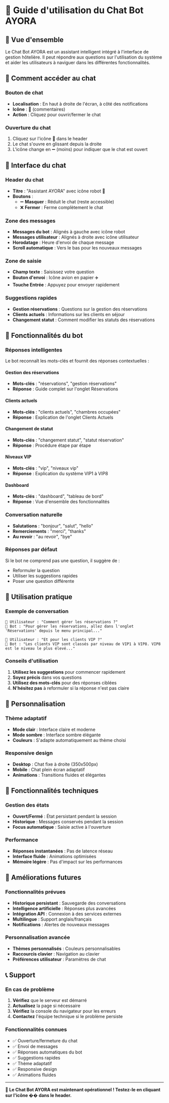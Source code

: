 # 🤖 Guide d'utilisation du Chat Bot AYORA

## 🎯 Vue d'ensemble

Le Chat Bot AYORA est un assistant intelligent intégré à l'interface de gestion hôtelière. Il peut répondre aux questions sur l'utilisation du système et aider les utilisateurs à naviguer dans les différentes fonctionnalités.

## 🚀 Comment accéder au chat

### **Bouton de chat**
- **Localisation** : En haut à droite de l'écran, à côté des notifications
- **Icône** : 💬 (commentaires)
- **Action** : Cliquez pour ouvrir/fermer le chat

### **Ouverture du chat**
1. Cliquez sur l'icône 💬 dans le header
2. Le chat s'ouvre en glissant depuis la droite
3. L'icône change en ➖ (moins) pour indiquer que le chat est ouvert

## 💬 Interface du chat

### **Header du chat**
- **Titre** : "Assistant AYORA" avec icône robot 🤖
- **Boutons** :
  - ➖ **Masquer** : Réduit le chat (reste accessible)
  - ❌ **Fermer** : Ferme complètement le chat

### **Zone des messages**
- **Messages du bot** : Alignés à gauche avec icône robot
- **Messages utilisateur** : Alignés à droite avec icône utilisateur
- **Horodatage** : Heure d'envoi de chaque message
- **Scroll automatique** : Vers le bas pour les nouveaux messages

### **Zone de saisie**
- **Champ texte** : Saisissez votre question
- **Bouton d'envoi** : Icône avion en papier ✈️
- **Touche Entrée** : Appuyez pour envoyer rapidement

### **Suggestions rapides**
- **Gestion réservations** : Questions sur la gestion des réservations
- **Clients actuels** : Informations sur les clients en séjour
- **Changement statut** : Comment modifier les statuts des réservations

## 🧠 Fonctionnalités du bot

### **Réponses intelligentes**
Le bot reconnaît les mots-clés et fournit des réponses contextuelles :

#### **Gestion des réservations**
- **Mots-clés** : "réservations", "gestion réservations"
- **Réponse** : Guide complet sur l'onglet Réservations

#### **Clients actuels**
- **Mots-clés** : "clients actuels", "chambres occupées"
- **Réponse** : Explication de l'onglet Clients Actuels

#### **Changement de statut**
- **Mots-clés** : "changement statut", "statut réservation"
- **Réponse** : Procédure étape par étape

#### **Niveaux VIP**
- **Mots-clés** : "vip", "niveaux vip"
- **Réponse** : Explication du système VIP1 à VIP8

#### **Dashboard**
- **Mots-clés** : "dashboard", "tableau de bord"
- **Réponse** : Vue d'ensemble des fonctionnalités

### **Conversation naturelle**
- **Salutations** : "bonjour", "salut", "hello"
- **Remerciements** : "merci", "thanks"
- **Au revoir** : "au revoir", "bye"

### **Réponses par défaut**
Si le bot ne comprend pas une question, il suggère de :
- Reformuler la question
- Utiliser les suggestions rapides
- Poser une question différente

## 📱 Utilisation pratique

### **Exemple de conversation**
```
👤 Utilisateur : "Comment gérer les réservations ?"
🤖 Bot : "Pour gérer les réservations, allez dans l'onglet 'Réservations' depuis le menu principal..."

👤 Utilisateur : "Et pour les clients VIP ?"
🤖 Bot : "Les clients VIP sont classés par niveau de VIP1 à VIP8. VIP8 est le niveau le plus élevé..."
```

### **Conseils d'utilisation**
1. **Utilisez les suggestions** pour commencer rapidement
2. **Soyez précis** dans vos questions
3. **Utilisez des mots-clés** pour des réponses ciblées
4. **N'hésitez pas** à reformuler si la réponse n'est pas claire

## 🎨 Personnalisation

### **Thème adaptatif**
- **Mode clair** : Interface claire et moderne
- **Mode sombre** : Interface sombre élégante
- **Couleurs** : S'adapte automatiquement au thème choisi

### **Responsive design**
- **Desktop** : Chat fixe à droite (350x500px)
- **Mobile** : Chat plein écran adaptatif
- **Animations** : Transitions fluides et élégantes

## 🔧 Fonctionnalités techniques

### **Gestion des états**
- **Ouvert/Fermé** : État persistant pendant la session
- **Historique** : Messages conservés pendant la session
- **Focus automatique** : Saisie active à l'ouverture

### **Performance**
- **Réponses instantanées** : Pas de latence réseau
- **Interface fluide** : Animations optimisées
- **Mémoire légère** : Pas d'impact sur les performances

## 🚀 Améliorations futures

### **Fonctionnalités prévues**
- **Historique persistant** : Sauvegarde des conversations
- **Intelligence artificielle** : Réponses plus avancées
- **Intégration API** : Connexion à des services externes
- **Multilingue** : Support anglais/français
- **Notifications** : Alertes de nouveaux messages

### **Personnalisation avancée**
- **Thèmes personnalisés** : Couleurs personnalisables
- **Raccourcis clavier** : Navigation au clavier
- **Préférences utilisateur** : Paramètres de chat

## 📞 Support

### **En cas de problème**
1. **Vérifiez** que le serveur est démarré
2. **Actualisez** la page si nécessaire
3. **Vérifiez** la console du navigateur pour les erreurs
4. **Contactez** l'équipe technique si le problème persiste

### **Fonctionnalités connues**
- ✅ Ouverture/fermeture du chat
- ✅ Envoi de messages
- ✅ Réponses automatiques du bot
- ✅ Suggestions rapides
- ✅ Thème adaptatif
- ✅ Responsive design
- ✅ Animations fluides

---

**🎉 Le Chat Bot AYORA est maintenant opérationnel ! Testez-le en cliquant sur l'icône �� dans le header.**
